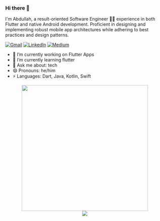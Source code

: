 ### Hi there 👋

I'm Abdullah, a result-oriented Software Engineer 👨‍💻 experience in both Flutter and native Android development. Proficient in designing and implementing robust mobile app architectures while adhering to best practices and design patterns.

[![Gmail](https://img.shields.io/badge/Gmail-D14836?style=for-the-badge&logo=gmail&logoColor=white&link=mailto:abdullahmahmood125@gmail.com)](mailto:abdullahmahmood125@gmail.com) [![LinkedIn](https://img.shields.io/badge/linkedin-%230077B5.svg?style=for-the-badge&logo=linkedin&logoColor=white&link=https://www.linkedin.com/in/mabdullahmahmood/)](https://www.linkedin.com/in/mabdullahmahmood/) [![Medium](https://img.shields.io/badge/Medium-12100E?style=for-the-badge&logo=medium&logoColor=white&link=https://medium.com/@learnwithabdullah/)](https://medium.com/@learnwithabdullah/)

- 🔭 I’m currently working on Flutter Apps
- 🌱 I’m currently learning flutter
- 💬 Ask me about: tech
- 😄 Pronouns: he/him
-  ⚡ Languages: Dart, Java, Kotlin, Swift

<div style="text-align: center">
  <img src="https://github-readme-stats.vercel.app/api?username=learnwithabdullah&count_private=true&show_icons=true&theme=prussian" width="400">
<br />
  <img src="https://github-readme-stats.vercel.app/api/top-langs/?username=learnwithabdullah&hide=php&title_color=ffffff&text_color=c9cacc&icon_color=4AB197&bg_color=1A2B34" />
</div>
